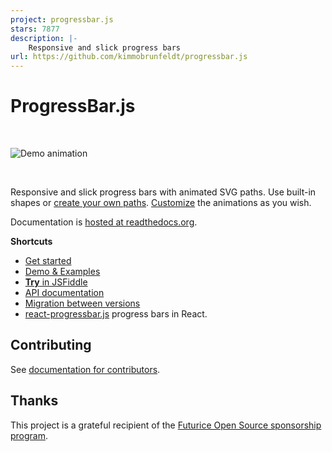 ```yaml
---
project: progressbar.js
stars: 7877
description: |-
    Responsive and slick progress bars 
url: https://github.com/kimmobrunfeldt/progressbar.js
---
```


# ProgressBar.js

<br>

![Demo animation](docs/img/animation.gif)

<br>

Responsive and slick progress bars with animated SVG paths.
Use built-in shapes or [create your own paths](http://progressbarjs.readthedocs.org/en/latest/api/path/).
[Customize](http://progressbarjs.readthedocs.org/en/latest/api/parameters/#custom-animations) the animations as you wish.

Documentation is [hosted at readthedocs.org](http://progressbarjs.readthedocs.org/en/latest/).

**Shortcuts**

- [Get started](http://progressbarjs.readthedocs.org/en/latest/)
- [Demo & Examples](https://kimmobrunfeldt.github.io/progressbar.js)
- [**Try** in JSFiddle](http://jsfiddle.net/kimmobrunfeldt/8xa87k31/392/)
- [API documentation](http://progressbarjs.readthedocs.org/en/latest/api/shape/)
- [Migration between versions](http://progressbarjs.readthedocs.org/en/latest/#migrations)
- [react-progressbar.js](https://github.com/kimmobrunfeldt/react-progressbar.js) progress bars in React.

## Contributing

See [documentation for contributors](http://progressbarjs.readthedocs.org/en/latest/contributing/).

## Thanks

This project is a grateful recipient of the [Futurice Open Source sponsorship program](http://futurice.com/blog/sponsoring-free-time-open-source-activities?utm_source=github&utm_medium=spice&utm_campaign=progressbar).

